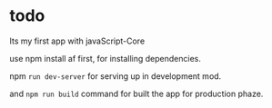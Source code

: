# todo
Its my first app with javaScript-Core

use npm install af first, for installing dependencies.

npm `run dev-server` for serving up in development mod.

and `npm run build` command for built the app for production phaze.

